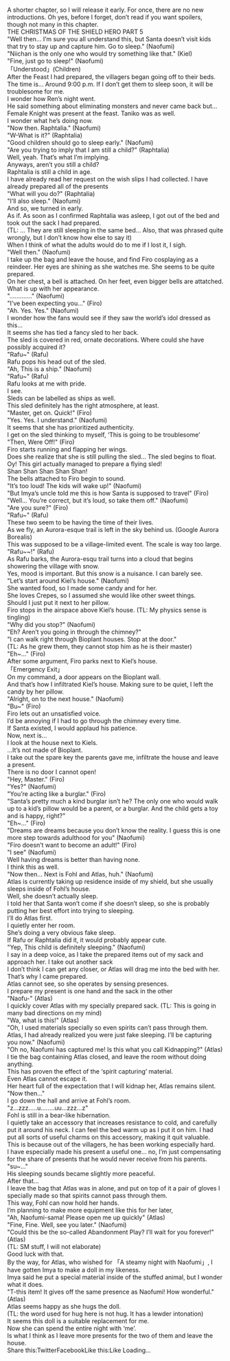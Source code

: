 <br/>
A shorter chapter, so I will release it early. For once, there are no new introductions. Oh yes, before I forget, don’t read if you want spoilers, though not many in this chapter.<br/>
THE CHRISTMAS OF THE SHIELD HERO PART 5<br/>
"Well then… I’m sure you all understand this, but Santa doesn’t visit kids that try to stay up and capture him. Go to sleep." (Naofumi)<br/>
"Niichan is the only one who would try something like that." (Kiel)<br/>
"Fine, just go to sleep!" (Naofumi)<br/>
「Understood」(Children)<br/>
After the Feast I had prepared, the villagers began going off to their beds.<br/>
The time is… Around 9:00 p.m. If I don’t get them to sleep soon, it will be troublesome for me.<br/>
I wonder how Ren’s night went.<br/>
He said something about eliminating monsters and never came back but… Female Knight was present at the feast. Taniko was as well.<br/>
I wonder what he’s doing now.<br/>
"Now then. Raphtalia." (Naofumi)<br/>
"W-What is it?" (Raphtalia)<br/>
"Good children should go to sleep early." (Naofumi)<br/>
"Are you trying to imply that I am still a child?" (Raphtalia)<br/>
Well, yeah. That’s what I’m implying.<br/>
Anyways, aren’t you still a child?<br/>
Raphtalia is still a child in age.<br/>
I have already read her request on the wish slips I had collected. I have already prepared all of the presents<br/>
"What will you do?" (Raphtalia)<br/>
"I’ll also sleep." (Naofumi)<br/>
And so, we turned in early.<br/>
As if. As soon as I confirmed Raphtalia was asleep, I got out of the bed and took out the sack I had prepared.<br/>
(TL: … They are still sleeping in the same bed… Also, that was phrased quite wrongly, but I don’t know how else to say it)<br/>
When I think of what the adults would do to me if I lost it, I sigh.<br/>
"Well then." (Naofumi)<br/>
I take up the bag and leave the house, and find Firo cosplaying as a reindeer. Her eyes are shining as she watches me. She seems to be quite prepared.<br/>
On her chest, a bell is attached. On her feet, even bigger bells are attatched.<br/>
What is up with her appearance.<br/>
"…………." (Naofumi)<br/>
"I’ve been expecting you…" (Firo)<br/>
"Ah. Yes. Yes." (Naofumi)<br/>
I wonder how the fans would see if they saw the world’s idol dressed as this…<br/>
It seems she has tied a fancy sled to her back.<br/>
The sled is covered in red, ornate decorations. Where could she have possibly acquired it?<br/>
"Rafu~" (Rafu)<br/>
Rafu pops his head out of the sled.<br/>
"Ah, This is a ship." (Naofumi)<br/>
"Rafu~" (Rafu)<br/>
Rafu looks at me with pride.<br/>
I see.<br/>
Sleds can be labelled as ships as well.<br/>
This sled definitely has the right atmosphere, at least.<br/>
"Master, get on. Quick!" (Firo)<br/>
"Yes. Yes. I understand." (Naofumi)<br/>
It seems that she has prioritized authenticity.<br/>
I get on the sled thinking to myself, ‘This is going to be troublesome’<br/>
"Then, Were Off!" (Firo)<br/>
Firo starts running and flapping her wings.<br/>
Does she realize that she is still pulling the sled… The sled begins to float.<br/>
Oy! This girl actually managed to prepare a flying sled!<br/>
Shan Shan Shan Shan Shan!<br/>
The bells attached to Firo begin to sound.<br/>
"It’s too loud! The kids will wake up!" (Naofumi)<br/>
"But Imya’s uncle told me this is how Santa is supposed to travel" (Firo)<br/>
"Well… You’re correct, but it’s loud, so take them off." (Naofumi)<br/>
"Are you sure?" (Firo)<br/>
"Rafu~" (Rafu)<br/>
These two seem to be having the time of their lives.<br/>
As we fly, an Aurora-esque trail is left in the sky behind us. (Google Aurora Borealis)<br/>
This was supposed to be a village-limited event. The scale is way too large.<br/>
"Rafu~~!" (Rafu)<br/>
As Rafu barks, the Aurora-esqu trail turns into a cloud that begins showering the village with snow.<br/>
Yes, mood is important. But this snow is a nuisance. I can barely see.<br/>
"Let’s start around Kiel’s house." (Naofumi)<br/>
She wanted food, so I made some candy and for her.<br/>
She loves Crepes, so I assumed she would like other sweet things.<br/>
Should I just put it next to her pillow.<br/>
Firo stops in the airspace above Kiel’s house. (TL: My physics sense is tingling)<br/>
"Why did you stop?" (Naofumi)<br/>
"Eh? Aren’t you going in through the chimney?"<br/>
"I can walk right through Bioplant houses. Stop at the door."<br/>
(TL: As he grew them, they cannot stop him as he is their master)<br/>
"Eh~…" (Firo)<br/>
After some argument, Firo parks next to Kiel’s house.<br/>
「Emergency Exit」<br/>
On my command, a door appears on the Bioplant wall.<br/>
And that’s how I infiltrated Kiel’s house. Making sure to be quiet, I left the candy by her pillow.<br/>
"Alright, on to the next house." (Naofumi)<br/>
"Bu~" (Firo)<br/>
Firo lets out an unsatisfied voice.<br/>
I’d be annoying if I had to go through the chimney every time.<br/>
If Santa existed, I would applaud his patience.<br/>
Now, next is…<br/>
I look at the house next to Kiels.<br/>
…It’s not made of Bioplant.<br/>
I take out the spare key the parents gave me, infiltrate the house and leave a present.<br/>
There is no door I cannot open!<br/>
"Hey, Master." (Firo)<br/>
"Yes?" (Naofumi)<br/>
"You’re acting like a burglar." (Firo)<br/>
"Santa’s pretty much a kind burglar isn’t he? The only one who would walk up to a kid’s pillow would be a parent, or a burglar. And the child gets a toy and is happy, right?"<br/>
"Eh~…" (Firo)<br/>
"Dreams are dreams because you don’t know the reality. I guess this is one more step towards adulthood for you" (Naofumi)<br/>
"Firo doesn’t want to become an adult!" (Firo)<br/>
"I see" (Naofumi)<br/>
Well having dreams is better than having none.<br/>
I think this as well.<br/>
"Now then… Next is Fohl and Atlas, huh." (Naofumi)<br/>
Atlas is currently taking up residence inside of my shield, but she usually sleeps inside of Fohl’s house.<br/>
Well, she doesn’t actually sleep.<br/>
I told her that Santa won’t come if she doesn’t sleep, so she is probably putting her best effort into trying to sleeping.<br/>
I’ll do Atlas first.<br/>
I quietly enter her room.<br/>
She’s doing a very obvious fake sleep.<br/>
If Rafu or Raphtalia did it, it would probably appear cute.<br/>
"Yep, This child is definitely sleeping." (Naofumi)<br/>
I say in a deep voice, as I take the prepared items out of my sack and approach her. I take out another sack<br/>
I don’t think I can get any closer, or Atlas will drag me into the bed with her.<br/>
That’s why I came prepared.<br/>
Atlas cannot see, so she operates by sensing presences.<br/>
I prepare my present is one hand and the sack in the other<br/>
"Naofu-" (Atlas)<br/>
I quickly cover Atlas with my specially prepared sack. (TL: This is going in many bad directions on my mind)<br/>
"Wa, what is this!" (Atlas)<br/>
"Oh, I used materials specially so even spirits can’t pass through them. Atlas, I had already realized you were just fake sleeping. I’ll be capturing you now." (Naofumi)<br/>
"Oh no, Naofumi has captured me! Is this what you call Kidnapping?" (Atlas)<br/>
I tie the bag containing Atlas closed, and leave the room without doing anything.<br/>
This has proven the effect of the ‘spirit capturing’ material.<br/>
Even Atlas cannot escape it.<br/>
Her heart full of the expectation that I will kidnap her, Atlas remains silent.<br/>
"Now then…"<br/>
I go down the hall and arrive at Fohl’s room.<br/>
"z…zzz…..u……..uu…zzz…z"<br/>
Fohl is still in a bear-like hibernation.<br/>
I quietly take an accessory that increases resistance to cold, and carefully put it around his neck. I can feel the bed warm up as I put it on him. I had put all sorts of useful charms on this accessory, making it quit valuable.<br/>
This is because out of the villagers, he has been working especially hard.<br/>
I have especially made his present a useful one… no, I’m just compensating for the share of presents that he would never receive from his parents.<br/>
"su~…"<br/>
His sleeping sounds became slightly more peaceful.<br/>
After that…<br/>
I leave the bag that Atlas was in alone, and put on top of it a pair of gloves I specially made so that spirits cannot pass through them.<br/>
This way, Fohl can now hold her hands.<br/>
I’m planning to make more equipment like this for her later,<br/>
"Ah, Naofumi-sama! Please open me up quickly" (Atlas)<br/>
"Fine, Fine. Well, see you later." (Naofumi)<br/>
"Could this be the so-called Abandonment Play? I’ll wait for you forever!" (Atlas)<br/>
(TL: SM stuff, I will not elaborate)<br/>
Good luck with that.<br/>
By the way, for Atlas, who wished for 「A steamy night with Naofumi」, I have gotten Imya to make a doll in my likeness.<br/>
Imya said he put a special material inside of the stuffed animal, but I wonder what it does.<br/>
"T-this item! It gives off the same presence as Naofumi! How wonderful." (Atlas)<br/>
Atlas seems happy as she hugs the doll.<br/>
(TL: the word used for hug here is not hug. It has a lewder intonation)<br/>
It seems this doll is a suitable replacement for me.<br/>
Now she can spend the entire night with ‘me’.<br/>
Is what I think as I leave more presents for the two of them and leave the house.<br/>
Share this:TwitterFacebookLike this:Like Loading... <br/>
